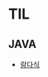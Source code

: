 # TIL

## JAVA
* [람다식](https://github.com/JeongseokNam/TIL/blob/main/java/%EB%9E%8C%EB%8B%A4%EC%8B%9D.md)